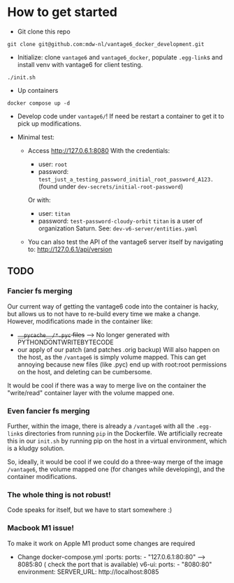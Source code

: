 # How to get started

* Git clone this repo
```
git clone git@github.com:mdw-nl/vantage6_docker_development.git
```

* Initialize: clone `vantage6` and `vantage6_docker`, populate `.egg-link`s and install venv with vantage6 for client testing.
```
./init.sh
```

* Up containers
```
docker compose up -d
```

* Develop code under `vantage6/`! If need be restart a container to get it to pick up modifications.

* Minimal test:
  * Access http://127.0.6.1:8080
    With the credentials:
    * user: `root`
    * password: `test_just_a_testing_password_initial_root_password_A123.`
    (found under `dev-secrets/initial-root-password`)

    Or with:
    * user: `titan`
    * password: `test-password-cloudy-orbit`
    `titan` is a user of organization Saturn.
    See: `dev-v6-server/entities.yaml`

  * You can also test the API of the vantage6 server itself by navigating to: http://127.0.6.1/api/version


## TODO

### Fancier fs merging
Our current way of getting the vantage6 code into the container is hacky, but
allows us to not have to re-build every time we make a change. However,
modifications made in the container like:
* ~~`__pycache__/*.pyc` files~~ --> No longer generated with PYTHONDONTWRITEBYTECODE
* our apply of our patch (and patches .orig backup)
Will also happen on the host, as the `/vantage6` is simply volume mapped.
This can get annoying because new files (like .pyc) end up with root:root
permissions on the host, and deleting can be cumbersome.

It would be cool if there was a way to merge live on the container the
"write/read" container layer with the volume mapped one.

### Even fancier fs merging

Further, within the image, there is already a `/vantage6` with all the
`.egg-link`s directories from running `pip` in the Dockerfile. We artificially
recreate this in our `init.sh` by running pip on the host in a virtual
environment, which is a kludgy solution.

So, ideally, it would be cool if we could do a three-way merge of the image
`/vantage6`, the volume mapped one (for changes while developing), and the
container modifications.

### The whole thing is not robust!

Code speaks for itself, but we have to start somewhere :)

### Macbook M1 issue!
To make it work on Apple M1 product some changes are required 
- Change docker-compose.yml :ports:
       ports:
      - "127.0.6.1:80:80" --> 8085:80 ( check the port that is available)
       v6-ui:
        ports:
            - "8080:80"
          environment:
            SERVER_URL: http://localhost:8085

      



